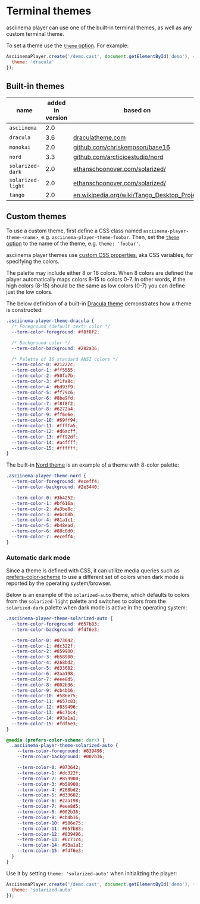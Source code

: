 # Terminal themes

asciinema player can use one of the built-in terminal themes, as well as any
custom terminal theme.

To set a theme use the [`theme` option](options.md#theme). For example:

```javascript
AsciinemaPlayer.create('/demo.cast', document.getElementById('demo'), {
  theme: 'dracula'
});
```

## Built-in themes

name | added in version | based on
-----|------------------|-------
`asciinema` | 2.0 |
`dracula` | 3.6 | [draculatheme.com](https://draculatheme.com)
`monokai` | 2.0 | [github.com/chriskempson/base16](https://github.com/chriskempson/base16)
`nord` | 3.3 | [github.com/arcticicestudio/nord](https://github.com/arcticicestudio/nord)
`solarized-dark` | 2.0 | [ethanschoonover.com/solarized/](https://ethanschoonover.com/solarized/)
`solarized-light` | 2.0 | [ethanschoonover.com/solarized/](https://ethanschoonover.com/solarized/)
`tango` | 2.0 | [en.wikipedia.org/wiki/Tango_Desktop_Project](https://en.wikipedia.org/wiki/Tango_Desktop_Project)

## Custom themes

To use a custom theme, first define a CSS class named
`asciinema-player-theme-<name>`, e.g. `asciinema-player-theme-foobar`. Then, set
the [`theme` option](options.md#theme) to the name of the theme, e.g.  `theme:
'foobar'`.

asciinema player themes use [custom CSS
properties](https://developer.mozilla.org/en-US/docs/Web/CSS/--*), aka CSS
variables, for specifying the colors.

The palette may include either 8 or 16 colors. When 8 colors are defined the
player automatically maps colors 8-15 to colors 0-7. In other words, if the high
colors (8-15) should be the same as low colors (0-7) you can define just the
low colors.

The below definition of a built-in [Dracula theme](https://draculatheme.com/)
demonstrates how a theme is constructed:

```css title="dracula.css"
.asciinema-player-theme-dracula {
  /* Foreground (default text) color */
  --term-color-foreground: #f8f8f2;

  /* Background color */
  --term-color-background: #282a36;

  /* Palette of 16 standard ANSI colors */
  --term-color-0: #21222c;
  --term-color-1: #ff5555;
  --term-color-2: #50fa7b;
  --term-color-3: #f1fa8c;
  --term-color-4: #bd93f9;
  --term-color-5: #ff79c6;
  --term-color-6: #8be9fd;
  --term-color-7: #f8f8f2;
  --term-color-8: #6272a4;
  --term-color-9: #ff6e6e;
  --term-color-10: #69ff94;
  --term-color-11: #ffffa5;
  --term-color-12: #d6acff;
  --term-color-13: #ff92df;
  --term-color-14: #a4ffff;
  --term-color-15: #ffffff;
}
```

The built-in [Nord theme](https://www.nordtheme.com/) is an example of a theme
with 8-color palette:

```css title="nord.css"
.asciinema-player-theme-nord {
  --term-color-foreground: #eceff4;
  --term-color-background: #2e3440;

  --term-color-0: #3b4252;
  --term-color-1: #bf616a;
  --term-color-2: #a3be8c;
  --term-color-3: #ebcb8b;
  --term-color-4: #81a1c1;
  --term-color-5: #b48ead;
  --term-color-6: #88c0d0;
  --term-color-7: #eceff4;
}
```

### Automatic dark mode

Since a theme is defined with CSS, it can utilize media queries such as
[prefers-color-scheme](https://developer.mozilla.org/en-US/docs/Web/CSS/@media/prefers-color-scheme)
to use a different set of colors when dark mode is reported by the operating
system/browser.

Below is an example of the `solarized-auto` theme, which defaults to colors from
the `solarized-light` palette and switches to colors from the `solarized-dark`
palette when dark mode is active in the operating system:

```css title="solarized-auto.css"
.asciinema-player-theme-solarized-auto {
  --term-color-foreground: #657b83;
  --term-color-background: #fdf6e3;

  --term-color-0: #073642;
  --term-color-1: #dc322f;
  --term-color-2: #859900;
  --term-color-3: #b58900;
  --term-color-4: #268bd2;
  --term-color-5: #d33682;
  --term-color-6: #2aa198;
  --term-color-7: #eee8d5;
  --term-color-8: #002b36;
  --term-color-9: #cb4b16;
  --term-color-10: #586e75;
  --term-color-11: #657c83;
  --term-color-12: #839496;
  --term-color-13: #6c71c4;
  --term-color-14: #93a1a1;
  --term-color-15: #fdf6e3;
}

@media (prefers-color-scheme: dark) {
  .asciinema-player-theme-solarized-auto {
    --term-color-foreground: #839496;
    --term-color-background: #002b36;

    --term-color-0: #073642;
    --term-color-1: #dc322f;
    --term-color-2: #859900;
    --term-color-3: #b58900;
    --term-color-4: #268bd2;
    --term-color-5: #d33682;
    --term-color-6: #2aa198;
    --term-color-7: #eee8d5;
    --term-color-8: #002b36;
    --term-color-9: #cb4b16;
    --term-color-10: #586e75;
    --term-color-11: #657b83;
    --term-color-12: #839496;
    --term-color-13: #6c71c4;
    --term-color-14: #93a1a1;
    --term-color-15: #fdf6e3;
  }
}
```

Use it by setting `theme: 'solarized-auto'` when initializing the player:

```javascript title="app.js"
AsciinemaPlayer.create('/demo.cast', document.getElementById('demo'), {
  theme: 'solarized-auto'
});
```
